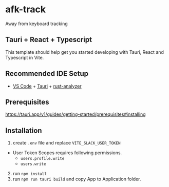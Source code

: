 # afk-track
Away from keyboard tracking

## Tauri + React + Typescript

This template should help get you started developing with Tauri, React and Typescript in Vite.

## Recommended IDE Setup

- [VS Code](https://code.visualstudio.com/) + [Tauri](https://marketplace.visualstudio.com/items?itemName=tauri-apps.tauri-vscode) + [rust-analyzer](https://marketplace.visualstudio.com/items?itemName=rust-lang.rust-analyzer)

## Prerequisites

https://tauri.app/v1/guides/getting-started/prerequisites#installing

## Installation

1. create `.env` file and replace `VITE_SLACK_USER_TOKEN`
  - User Token Scopes requires following permissions.
    - `users.profile.write`
    - `users.write`
2. run `npm install`
3. run `npm run tauri build` and copy App to Application folder.
